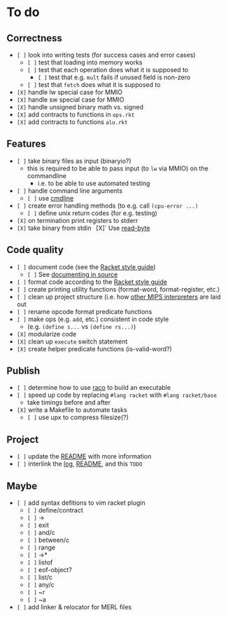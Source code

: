 # To do
## Correctness
- `[ ]` look into writing tests (for success cases and error cases)
	- `[ ]` test that loading into memory works
	- `[ ]` test that each operation does what it is supposed to
		- `[ ]` test that e.g. `mult` fails if unused field is non-zero
	- `[ ]` test that `fetch` does what it is supposed to
- `[X]` handle lw special case for MMIO
- `[X]` handle sw special case for MMIO
- `[X]` handle unsigned binary math vs. signed
- `[X]` add contracts to functions in `ops.rkt`
- `[X]` add contracts to functions `alu.rkt`

## Features
- `[ ]` take binary files as input (binaryio?)
	- this is required to be able to pass input (to `lw` via MMIO) on the commandline
		- i.e. to be able to use automated testing
- `[ ]` handle command line arguments
	- `[ ]` use [cmdline](https://docs.racket-lang.org/reference/Command-Line_Parsing.html)
- `[ ]` create error handling methods (to e.g. call `(cpu-error ...)`
	- `[ ]` define unix return codes (for e.g. testing)
- `[X]` on termination print registers to stderr
- `[X]` take binary from stdin
	` `[X]` Use [read-byte](https://docs.racket-lang.org/reference/Byte_and_String_Input.html#%28def._%28%28quote._~23~25kernel%29._read-byte%29%29)

## Code quality
- `[ ]` document code (see the [Racket style guide](https://docs.racket-lang.org/style/index.html))
	- `[ ]` See [documenting in source](https://docs.racket-lang.org/scribble/srcdoc.html)
- `[ ]` format code according to the [Racket style guide](https://docs.racket-lang.org/style/index.html)
- `[ ]` create printing utility functions (format-word, format-register, etc.)
- `[ ]` clean up project structure (i.e. how [other MIPS interpreters](https://github.com/topics/mips?o=asc&s=stars) are laid out
- `[ ]` rename opcode format predicate functions
- `[ ]` make ops (e.g. `add`, etc.) consistent in code style
	- (e.g. `(define s...` vs `(define rs...)`)
- `[X]` modularize code
- `[X]` clean up `execute` switch statement
- `[X]` create helper predicate functions (is-valid-word?)

## Publish
- `[ ]` determine how to use [raco](https://docs.racket-lang.org/raco/index.html) to build an executable
- `[ ]` speed up code by replacing `#lang racket` with `#lang racket/base`
	- take timings before and after
- `[X]` write a Makefile to automate tasks
	- `[ ]` use upx to compress filesize(?)

## Project
- `[ ]` update the [README](./README.md) with more information
- `[ ]` interlink the [log](./LOG.md), [README](./README.md), and this `TODO`

## Maybe
- `[ ]` add syntax defitions to vim racket plugin
	- `[ ]` define/contract
	- `[ ]` ->
	- `[ ]` exit
	- `[ ]` and/c
	- `[ ]` between/c
	- `[ ]` range
	- `[ ]` ->*
	- `[ ]` listof
	- `[ ]` eof-object?
	- `[ ]` list/c
	- `[ ]` any/c
	- `[ ]` ~r
	- `[ ]` ~a
- `[ ]` add linker & relocator for MERL files


